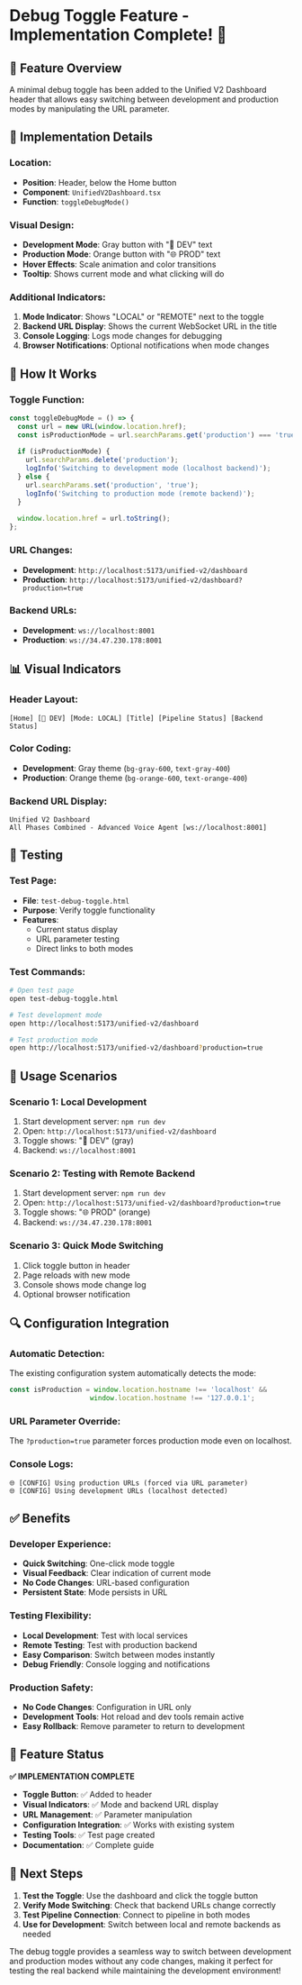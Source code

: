 # Debug Toggle Feature - Implementation Complete! 🎉

## 🎯 **Feature Overview**

A minimal debug toggle has been added to the Unified V2 Dashboard header that allows easy switching between development and production modes by manipulating the URL parameter.

## 🔧 **Implementation Details**

### **Location:**
- **Position**: Header, below the Home button
- **Component**: `UnifiedV2Dashboard.tsx`
- **Function**: `toggleDebugMode()`

### **Visual Design:**
- **Development Mode**: Gray button with "🔧 DEV" text
- **Production Mode**: Orange button with "🌐 PROD" text
- **Hover Effects**: Scale animation and color transitions
- **Tooltip**: Shows current mode and what clicking will do

### **Additional Indicators:**
1. **Mode Indicator**: Shows "LOCAL" or "REMOTE" next to the toggle
2. **Backend URL Display**: Shows the current WebSocket URL in the title
3. **Console Logging**: Logs mode changes for debugging
4. **Browser Notifications**: Optional notifications when mode changes

## 🚀 **How It Works**

### **Toggle Function:**
```typescript
const toggleDebugMode = () => {
  const url = new URL(window.location.href);
  const isProductionMode = url.searchParams.get('production') === 'true';
  
  if (isProductionMode) {
    url.searchParams.delete('production');
    logInfo('Switching to development mode (localhost backend)');
  } else {
    url.searchParams.set('production', 'true');
    logInfo('Switching to production mode (remote backend)');
  }
  
  window.location.href = url.toString();
};
```

### **URL Changes:**
- **Development**: `http://localhost:5173/unified-v2/dashboard`
- **Production**: `http://localhost:5173/unified-v2/dashboard?production=true`

### **Backend URLs:**
- **Development**: `ws://localhost:8001`
- **Production**: `ws://34.47.230.178:8001`

## 📊 **Visual Indicators**

### **Header Layout:**
```
[Home] [🔧 DEV] [Mode: LOCAL] [Title] [Pipeline Status] [Backend Status]
```

### **Color Coding:**
- **Development**: Gray theme (`bg-gray-600`, `text-gray-400`)
- **Production**: Orange theme (`bg-orange-600`, `text-orange-400`)

### **Backend URL Display:**
```
Unified V2 Dashboard
All Phases Combined - Advanced Voice Agent [ws://localhost:8001]
```

## 🧪 **Testing**

### **Test Page:**
- **File**: `test-debug-toggle.html`
- **Purpose**: Verify toggle functionality
- **Features**: 
  - Current status display
  - URL parameter testing
  - Direct links to both modes

### **Test Commands:**
```bash
# Open test page
open test-debug-toggle.html

# Test development mode
open http://localhost:5173/unified-v2/dashboard

# Test production mode
open http://localhost:5173/unified-v2/dashboard?production=true
```

## 🎯 **Usage Scenarios**

### **Scenario 1: Local Development**
1. Start development server: `npm run dev`
2. Open: `http://localhost:5173/unified-v2/dashboard`
3. Toggle shows: "🔧 DEV" (gray)
4. Backend: `ws://localhost:8001`

### **Scenario 2: Testing with Remote Backend**
1. Start development server: `npm run dev`
2. Open: `http://localhost:5173/unified-v2/dashboard?production=true`
3. Toggle shows: "🌐 PROD" (orange)
4. Backend: `ws://34.47.230.178:8001`

### **Scenario 3: Quick Mode Switching**
1. Click toggle button in header
2. Page reloads with new mode
3. Console shows mode change log
4. Optional browser notification

## 🔍 **Configuration Integration**

### **Automatic Detection:**
The existing configuration system automatically detects the mode:
```typescript
const isProduction = window.location.hostname !== 'localhost' && 
                    window.location.hostname !== '127.0.0.1';
```

### **URL Parameter Override:**
The `?production=true` parameter forces production mode even on localhost.

### **Console Logs:**
```
🌐 [CONFIG] Using production URLs (forced via URL parameter)
🌐 [CONFIG] Using development URLs (localhost detected)
```

## ✅ **Benefits**

### **Developer Experience:**
- **Quick Switching**: One-click mode toggle
- **Visual Feedback**: Clear indication of current mode
- **No Code Changes**: URL-based configuration
- **Persistent State**: Mode persists in URL

### **Testing Flexibility:**
- **Local Development**: Test with local services
- **Remote Testing**: Test with production backend
- **Easy Comparison**: Switch between modes instantly
- **Debug Friendly**: Console logging and notifications

### **Production Safety:**
- **No Code Changes**: Configuration in URL only
- **Development Tools**: Hot reload and dev tools remain active
- **Easy Rollback**: Remove parameter to return to development

## 🎉 **Feature Status**

**✅ IMPLEMENTATION COMPLETE**

- **Toggle Button**: ✅ Added to header
- **Visual Indicators**: ✅ Mode and backend URL display
- **URL Management**: ✅ Parameter manipulation
- **Configuration Integration**: ✅ Works with existing system
- **Testing Tools**: ✅ Test page created
- **Documentation**: ✅ Complete guide

## 🚀 **Next Steps**

1. **Test the Toggle**: Use the dashboard and click the toggle button
2. **Verify Mode Switching**: Check that backend URLs change correctly
3. **Test Pipeline Connection**: Connect to pipeline in both modes
4. **Use for Development**: Switch between local and remote backends as needed

The debug toggle provides a seamless way to switch between development and production modes without any code changes, making it perfect for testing the real backend while maintaining the development environment! 